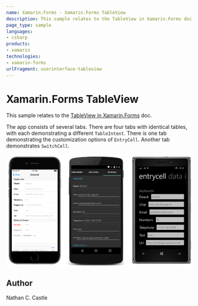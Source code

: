 ```yaml
---
name: Xamarin.Forms - Xamarin.Forms TableView
description: This sample relates to the TableView in Xamarin.Forms doc. The app consists of several tabs. There are four tabs with identical tables, with each...
page_type: sample
languages:
- csharp
products:
- xamarin
technologies:
- xamarin-forms
urlFragment: userinterface-tableview
---
```

# Xamarin.Forms TableView

This sample relates to the [TableView in Xamarin.Forms](https://docs.microsoft.com/xamarin/xamarin-forms/user-interface/tableview/) doc.

The app consists of several tabs. There are four tabs with identical tables, with each demonstrating a different `TableIntent`. There is one tab demonstrating the customization options of `EntryCell`. Another tab demonstrates `SwitchCell`. 

![Xamarin.Forms TableView application screenshot](Screenshots/entry.png "Xamarin.Forms TableView application screenshot")

## Author

Nathan C. Castle
